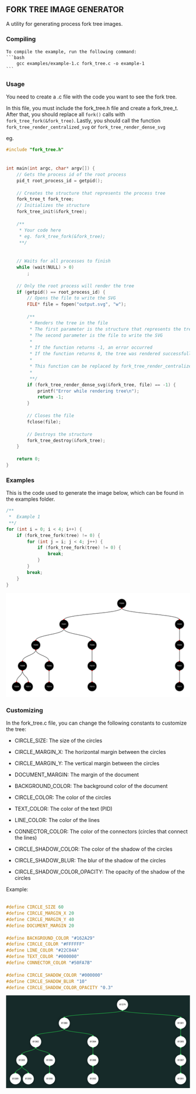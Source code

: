 ## FORK TREE IMAGE GENERATOR

A utility for generating process fork tree images.

### Compiling

    To compile the example, run the following command:
    ```bash
        gcc examples/example-1.c fork_tree.c -o example-1
    ```

### Usage

You need to create a .c file with the code you want to see the fork tree.

In this file, you must include the fork_tree.h file and create a fork_tree_t. After that, you should replace all `fork()` calls with `fork_tree_fork(&fork_tree)`. Lastly, you should call the function `fork_tree_render_centralized_svg` or `fork_tree_render_dense_svg`

eg.

```c
#include "fork_tree.h"


int main(int argc, char* argv[]) {
    // Gets the process id of the root process
    pid_t root_process_id = getpid();

    // Creates the structure that represents the process tree
    fork_tree_t fork_tree;
    // Initializes the structure
    fork_tree_init(&fork_tree);

    /**
     * Your code here
     * eg. fork_tree_fork(&fork_tree);
     **/


    // Waits for all processes to finish
    while (wait(NULL) > 0)
        ;

    // Only the root process will render the tree
    if (getpid() == root_process_id) {
        // Opens the file to write the SVG
        FILE* file = fopen("output.svg", "w");

        /**
         * Renders the tree in the file
         * The first parameter is the structure that represents the tree
         * The second parameter is the file to write the SVG
         *
         * If the function returns -1, an error occurred
         * If the function returns 0, the tree was rendered successfully
         *
         * This function can be replaced by fork_tree_render_centralized_svg to render the tree in a centralized way
         *
         **/
        if (fork_tree_render_dense_svg(&fork_tree, file) == -1) {
            printf("Error while rendering tree\n");
            return -1;
        }

        // Closes the file
        fclose(file);

        // Destroys the structure
        fork_tree_destroy(&fork_tree);
    }

    return 0;
}

```

### Examples

This is the code used to generate the image below, which can be found in the examples folder.

```c
/**
 *  Example 1
 **/
for (int i = 0; i < 4; i++) {
    if (fork_tree_fork(tree) != 0) {
        for (int j = i; j < 4; j++) {
            if (fork_tree_fork(tree) != 0) {
                break;
            }
        }
        break;
    }
}
```

![Image](/assets/example.svg)

### Customizing

In the fork_tree.c file, you can change the following constants to customize the tree:

- CIRCLE_SIZE: The size of the circles
- CIRCLE_MARGIN_X: The horizontal margin between the circles
- CIRCLE_MARGIN_Y: The vertical margin between the circles
- DOCUMENT_MARGIN: The margin of the document

- BACKGROUND_COLOR: The background color of the document
- CIRCLE_COLOR: The color of the circles
- TEXT_COLOR: The color of the text (PID)
- LINE_COLOR: The color of the lines
- CONNECTOR_COLOR: The color of the connectors (circles that connect the lines)

- CIRCLE_SHADOW_COLOR: The color of the shadow of the circles
- CIRCLE_SHADOW_BLUR: The blur of the shadow of the circles
- CIRCLE_SHADOW_COLOR_OPACITY: The opacity of the shadow of the circles


Example:
```c

#define CIRCLE_SIZE 60
#define CIRCLE_MARGIN_X 20
#define CIRCLE_MARGIN_Y 40
#define DOCUMENT_MARGIN 20

#define BACKGROUND_COLOR "#162A29"
#define CIRCLE_COLOR "#FFFFFF"
#define LINE_COLOR "#22C84A"
#define TEXT_COLOR "#000000"
#define CONNECTOR_COLOR "#50FA7B"

#define CIRCLE_SHADOW_COLOR "#000000"
#define CIRCLE_SHADOW_BLUR "10"
#define CIRCLE_SHADOW_COLOR_OPACITY "0.3"
```

![Image](/assets/example-custom.svg)
